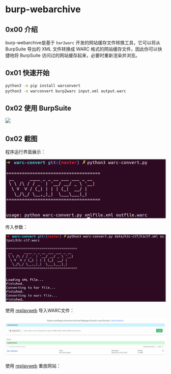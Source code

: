 # burp-webarchive

## 0x00 介绍

burp-webarchive是基于 `har2warc` 开发的网站缓存文件转换工具，它可以将从 BurpSuite 导出的 XML 文件转换成 WARC 格式的网站缓存文件，因此你可以快捷地将 BurpSuite 访问过的网站缓存起来，必要时重新渲染并浏览。

## 0x01 快速开始

```bash
python3 -m pip install warconvert
python3 -m warconvert burp2warc input.xml output.warc
```

## 0x02 使用 BurpSuite

![](./docs/demo.gif)

## 0x02 截图

程序运行界面展示：

![](./docs/help.png)

传入参数：

![](./docs/test.png)

使用 [replayweb](https://replayweb.page/) 导入WARC文件：

![](./docs/import.png)

使用 [replayweb](https://replayweb.page/) 重放网站：